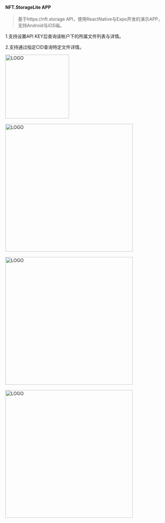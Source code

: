 
#### NFT.StorageLite APP

> 基于https://nft.storage API，使用ReactNative与Expo开发的演示APP，支持Android与iOS端。

1.支持设置API KEY后查询该帐户下的所属文件列表与详情。

2.支持通过指定CID查询特定文件详情。


<img src="https://github.com/winterOmii/nftStorageLite/blob/master/src/assets/images/icon.png" alt="LOGO" style="width: 200px">
<br/><br/>


<img src="https://github.com/winterOmii/nftStorageLite/blob/master/preview/home.png" alt="LOGO" style="width: 400px">
<br/><br/>

<img src="https://github.com/winterOmii/nftStorageLite/blob/master/preview/setting.png" alt="LOGO" style="width: 400px"> 
<br/><br/>

<img src="https://github.com/winterOmii/nftStorageLite/blob/master/preview/query.png" alt="LOGO" style="width: 400px"> 

